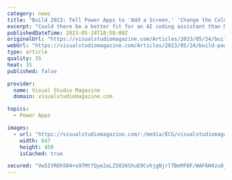```yaml
---
category: news
title: "Build 2023: Tell Power Apps to 'Add a Screen,' 'Change the Color' and More"
excerpt: "Could there be a better fit for an AI coding assistant than Microsoft's low-code Power Apps? The low code/no code movement was designed from the start to democratize software development, helping \"ordinary business users\" create their own business apps via ..."
publishedDateTime: 2023-05-24T18:58:00Z
originalUrl: "https://visualstudiomagazine.com/Articles/2023/05/24/build-power-apps.aspx?p=1"
webUrl: "https://visualstudiomagazine.com/Articles/2023/05/24/build-power-apps.aspx?p=1"
type: article
quality: 35
heat: 35
published: false

provider:
  name: Visual Studio Magazine
  domain: visualstudiomagazine.com

topics:
  - Power Apps

images:
  - url: "https://visualstudiomagazine.com/-/media/ECG/visualstudiomagazine/Images/introimages/ai_power.jpg"
    width: 647
    height: 450
    isCached: true

secured: "VwSIVROh504+o97MtfQye2aLZS026ShuE9CvhjgNjrlTBeMf8F/WAF6H4zuOjmnewlNLOdAELpFCjfqmmZOD11ff1PsslYy3YcnDCSLbBxYOQJBUrY2MearJ6PukTNHRSP35zk6MMIrJ+lZkLKA3jJ5MKhos2QBObTleJ6nmOgPFlPC9UB/5bv+F1O4EG+KY/+NJbS8AQUsJ0VH5HDf8vMMiLl+f0oAP0GGRPV9ZiYAcS5nHyj2wjB/zSheLKdyuwCISUFFztJDcWxBUdV0klqoC/FORzZN3MkfM7wgJN2FdL599vMWlpMjduGO+islzoArS1rqWMTrufshnmjCGnxYMwGWJ7QxduxjQbnYLcnU=;ax3/Wvrj00kY0ol7uPR8UA=="
---
```


